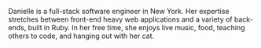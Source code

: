 Danielle is a full-stack software engineer in New York. Her expertise stretches between front-end heavy web applications and a variety of back-ends, built in Ruby. In her free time, she enjoys live music, food, teaching others to code, and hanging out with her cat.
